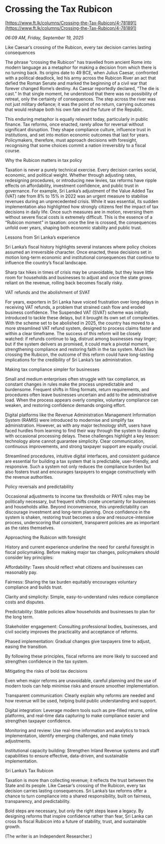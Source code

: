 # Crossing the Tax Rubicon

[https://www.ft.lk/columns/Crossing-the-Tax-Rubicon/4-781891](https://www.ft.lk/columns/Crossing-the-Tax-Rubicon/4-781891)

*06:09 AM, Friday, September 19, 2025*

Like Caesar’s crossing of the Rubicon, every tax decision carries lasting consequences

The phrase “crossing the Rubicon” has travelled from ancient Rome into modern language as a metaphor for making a decision from which there is no turning back. Its origins date to 49 BCE, when Julius Caesar, confronted with a political deadlock, led his army across the Rubicon River an act that defied the Roman Senate and marked the beginning of a civil war that forever changed Rome’s destiny. As Caesar reportedly declared, “The die is cast.” In that single moment, he understood that there was no possibility of retreat, only the certainty of consequences. The step across the river was not just military defiance; it was the point of no return, carrying outcomes that would reshape both his own fate and the future of the Republic.

This enduring metaphor is equally relevant today, particularly in public finance. Tax reforms, once enacted, rarely allow for reversal without significant disruption. They shape compliance culture, influence trust in institutions, and set into motion economic outcomes that last for years. Policymakers, therefore, must approach decisions with foresight, recognising that some choices commit a nation irreversibly to a fiscal course.

Why the Rubicon matters in tax policy

Taxation is never a purely technical exercise. Every decision carries social, economic, and political weight. Whether through adjusting rates, redesigning procedures, or introducing new levies, tax reforms have ripple effects on affordability, investment confidence, and public trust in governance. For example, Sri Lanka’s adjustment of the Value Added Tax (VAT) rate from 8% to 15% in 2022 was an urgent measure to stabilise revenues during an unprecedented crisis. While it was essential, its sudden implementation also highlighted how strongly citizens feel the impact of tax decisions in daily life. Once such measures are in motion, reversing them without severe fiscal costs is extremely difficult. This is the essence of a “Rubicon moment” in taxation: once the line is crossed, the consequences unfold over years, shaping both economic stability and public trust.

Lessons from Sri Lanka’s experience

Sri Lanka’s fiscal history highlights several instances where policy choices assumed an irreversible character. Once enacted, these decisions set in motion long-term economic and institutional consequences that continue to influence the country’s fiscal landscape.

Sharp tax hikes in times of crisis may be unavoidable, but they leave little room for households and businesses to adjust and once the state grows reliant on the revenue, rolling back becomes fiscally risky.

VAT refunds and the abolishment of SVAT

For years, exporters in Sri Lanka have voiced frustration over long delays in receiving VAT refunds, a problem that strained cash flow and eroded business confidence. The Suspended VAT (SVAT) scheme was initially introduced to tackle these delays, but it brought its own set of complexities. With the scheme set to be abolished in 2025, the country has moved to a more streamlined VAT refund system, designed to process claims faster and within a clear timeframe. The success of this reform will be closely watched: if refunds continue to lag, distrust among businesses may linger; but if the system delivers as promised, it could mark a pivotal moment, strengthening compliance and restoring faith in the tax system. Much like crossing the Rubicon, the outcome of this reform could have long-lasting implications for the credibility of Sri Lanka’s tax administration.

Making tax compliance simpler for businesses

Small and medium enterprises often struggle with tax compliance, as constant changes in rules make the process unpredictable and burdensome. Frequent shifts in filing formats, return requirements, and procedures often leave businesses uncertain and add to the administrative load. When the process appears overly complex, voluntary compliance can weaken, and restoring confidence demands ongoing effort.

Digital platforms like the Revenue Administration Management Information System (RAMIS) were introduced to modernise and simplify tax administration. However, as with any major technology shift, users have faced hurdles from learning to find their way through the system to dealing with occasional processing delays. These challenges highlight a key lesson: technology alone cannot guarantee simplicity. Clear communication, continuous improvements, and strong taxpayer support are equally crucial.

Streamlined procedures, intuitive digital interfaces, and consistent guidance are essential for building a tax system that is predictable, user-friendly, and responsive. Such a system not only reduces the compliance burden but also fosters trust and encourages taxpayers to engage constructively with the revenue authorities.

Policy reversals and predictability

Occasional adjustments to income tax thresholds or PAYE rules may be politically necessary, but frequent shifts create uncertainty for businesses and households alike. Beyond inconvenience, this unpredictability can discourage investment and long-term planning. Once confidence in the system is shaken, restoring trust becomes a slow and resource-intensive process, underscoring that consistent, transparent policies are as important as the rates themselves.

Approaching the Rubicon with foresight

History and current experience underline the need for careful foresight in fiscal policymaking. Before making major tax changes, policymakers should consider key principles:

Affordability: Taxes should reflect what citizens and businesses can reasonably pay.

Fairness: Sharing the tax burden equitably encourages voluntary compliance and builds trust.

Clarity and simplicity: Simple, easy-to-understand rules reduce compliance costs and disputes.

Predictability: Stable policies allow households and businesses to plan for the long term.

Stakeholder engagement: Consulting professional bodies, businesses, and civil society improves the practicality and acceptance of reforms.

Phased implementation: Gradual changes give taxpayers time to adjust, easing the transition.

By following these principles, fiscal reforms are more likely to succeed and strengthen confidence in the tax system.

Mitigating the risks of bold tax decisions

Even when major reforms are unavoidable, careful planning and the use of modern tools can help minimise risks and ensure smoother implementation.

Transparent communication: Clearly explain why reforms are needed and how revenue will be used, helping build public understanding and support.

Digital integration: Leverage modern tools such as pre-filled returns, online platforms, and real-time data capturing to make compliance easier and strengthen taxpayer confidence.

Monitoring and review: Use real-time information and analytics to track implementation, identify emerging challenges, and make timely adjustments.

Institutional capacity building: Strengthen Inland Revenue systems and staff capabilities to ensure effective, data-driven, and sustainable implementation.

Sri Lanka’s Tax Rubicon

Taxation is more than collecting revenue; it reflects the trust between the State and its people. Like Caesar’s crossing of the Rubicon, every tax decision carries lasting consequences. Sri Lanka’s tax reforms offer a chance to turn compliance into a shared responsibility, built on fairness, transparency, and predictability.

Bold steps are necessary, but only the right steps leave a legacy. By designing reforms that inspire confidence rather than fear, Sri Lanka can cross its fiscal Rubicon into a future of stability, trust, and sustainable growth.

(The writer is an Independent Researcher.)

